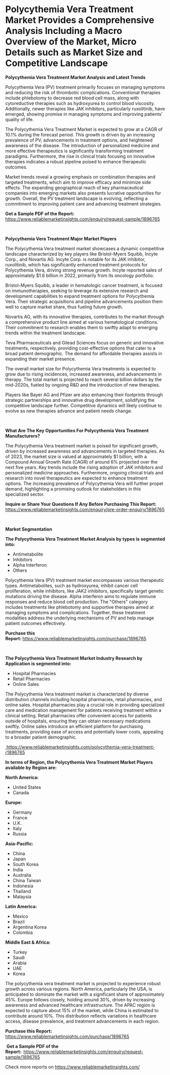 <p><h1>Polycythemia Vera Treatment Market Provides a Comprehensive Analysis Including a Macro Overview of the Market, Micro Details such as Market Size and Competitive Landscape</h1></p><p><strong>Polycythemia Vera Treatment Market Analysis and Latest Trends</strong></p>
<p><p>Polycythemia Vera (PV) treatment primarily focuses on managing symptoms and reducing the risk of thrombotic complications. Conventional therapies include phlebotomy to decrease red blood cell mass, along with cytoreductive therapies such as hydroxyurea to control blood viscosity. Additionally, newer therapies like JAK inhibitors, particularly ruxolitinib, have emerged, showing promise in managing symptoms and improving patients’ quality of life.</p><p>The Polycythemia Vera Treatment Market is expected to grow at a CAGR of 10.1% during the forecast period. This growth is driven by an increasing prevalence of PV, advancements in treatment options, and heightened awareness of the disease. The introduction of personalized medicine and more effective therapeutics is significantly transforming treatment paradigms. Furthermore, the rise in clinical trials focusing on innovative therapies indicates a robust pipeline poised to enhance therapeutic outcomes.</p><p>Market trends reveal a growing emphasis on combination therapies and targeted treatments, which aim to improve efficacy and minimize side effects. The expanding geographical reach of key pharmaceutical companies into emerging markets also presents lucrative opportunities for growth. Overall, the PV treatment landscape is evolving, reflecting a commitment to improving patient care and advancing treatment strategies.</p></p>
<p><strong>Get a Sample PDF of the Report:&nbsp;</strong> <a href="https://www.reliablemarketinsights.com/enquiry/request-sample/1896765?utm_campaign=3013&utm_medium=2&utm_source=Github&utm_content=ia&utm_term=08032025&utm_id=polycythemia-vera-treatment">https://www.reliablemarketinsights.com/enquiry/request-sample/1896765</a></p>
<p>&nbsp;</p>
<p><strong>Polycythemia Vera Treatment Major Market Players</strong></p>
<p><p>The Polycythemia Vera treatment market showcases a dynamic competitive landscape characterized by key players like Bristol-Myers Squibb, Incyte Corp., and Novartis AG. Incyte Corp. is notable for its JAK inhibitor, ruxolitinib, which has significantly enhanced treatment protocols for Polycythemia Vera, driving strong revenue growth. Incyte reported sales of approximately $1.6 billion in 2022, primarily from its oncology portfolio.</p><p>Bristol-Myers Squibb, a leader in hematologic cancer treatment, is focused on immunotherapies, seeking to leverage its extensive research and development capabilities to expand treatment options for Polycythemia Vera. Their strategic acquisitions and pipeline advancements position them well to capture market share, thus fueling future growth.</p><p>Novartis AG, with its innovative therapies, contributes to the market through a comprehensive product line aimed at various hematological conditions. Their commitment to research enables them to swiftly adapt to emerging trends within the treatment landscape.</p><p>Teva Pharmaceuticals and Gilead Sciences focus on generic and innovative treatments, respectively, providing cost-effective options that cater to a broad patient demographic. The demand for affordable therapies assists in expanding their market presence.</p><p>The overall market size for Polycythemia Vera treatments is expected to grow due to rising incidences, increased awareness, and advancements in therapy. The total market is projected to reach several billion dollars by the mid-2020s, fueled by ongoing R&D and the introduction of new therapies.</p><p>Players like Bayer AG and Pfizer are also enhancing their footprints through strategic partnerships and innovative drug development, solidifying the competitive landscape further. Competitive dynamics will likely continue to evolve as new therapies advance and patient needs change.</p></p>
<p>&nbsp;</p>
<p><strong>What Are The Key Opportunities For Polycythemia Vera Treatment Manufacturers?</strong></p>
<p><p>The Polycythemia Vera treatment market is poised for significant growth, driven by increased awareness and advancements in targeted therapies. As of 2023, the market size is valued at approximately $1 billion, with a Compound Annual Growth Rate (CAGR) of around 6% projected over the next five years. Key trends include the rising adoption of JAK inhibitors and personalized medicine approaches. Furthermore, ongoing clinical trials and research into novel therapeutics are expected to enhance treatment options. The increasing prevalence of Polycythemia Vera will further propel demand, highlighting a promising outlook for stakeholders in this specialized sector.</p></p>
<p><strong>Inquire or Share Your Questions If Any Before Purchasing This Report:</strong> <a href="https://www.reliablemarketinsights.com/enquiry/pre-order-enquiry/1896765?utm_campaign=3013&utm_medium=2&utm_source=Github&utm_content=ia&utm_term=08032025&utm_id=polycythemia-vera-treatment">https://www.reliablemarketinsights.com/enquiry/pre-order-enquiry/1896765</a></p>
<p>&nbsp;</p>
<p><strong>Market Segmentation</strong></p>
<p><strong>The Polycythemia Vera Treatment Market Analysis by types is segmented into:</strong></p>
<p><ul><li>Antimetabolite</li><li>Inhibitors</li><li>Alpha Interferon</li><li>Others</li></ul></p>
<p><p>Polycythemia Vera (PV) treatment market encompasses various therapeutic types. Antimetabolites, such as hydroxyurea, inhibit cancer cell proliferation, while inhibitors, like JAK2 inhibitors, specifically target genetic mutations driving the disease. Alpha interferon aims to regulate immune responses and reduce blood cell production. The "Others" category includes treatments like phlebotomy and supportive therapies aimed at managing symptoms and complications. Together, these treatment modalities address the underlying mechanisms of PV and help manage patient outcomes effectively.</p></p>
<p><strong>Purchase this Report:&nbsp;</strong><a href="https://www.reliablemarketinsights.com/purchase/1896765?utm_campaign=3013&utm_medium=2&utm_source=Github&utm_content=ia&utm_term=08032025&utm_id=polycythemia-vera-treatment">https://www.reliablemarketinsights.com/purchase/1896765</a></p>
<p>&nbsp;</p>
<p><strong>The Polycythemia Vera Treatment Market Industry Research by Application is segmented into:</strong></p>
<p><ul><li>Hospital Pharmacies</li><li>Retail Pharmacies</li><li>Online Sales</li></ul></p>
<p><p>The Polycythemia Vera treatment market is characterized by diverse distribution channels including hospital pharmacies, retail pharmacies, and online sales. Hospital pharmacies play a crucial role in providing specialized care and medication management for patients receiving treatment within a clinical setting. Retail pharmacies offer convenient access for patients outside of hospitals, ensuring they can obtain necessary medications swiftly. Online sales introduce an efficient platform for purchasing treatments, providing ease of access and potentially lower costs, appealing to a broader patient demographic.</p></p>
<p><a href="https://www.reliablemarketinsights.com/polycythemia-vera-treatment-r1896765?utm_campaign=3013&utm_medium=2&utm_source=Github&utm_content=ia&utm_term=08032025&utm_id=polycythemia-vera-treatment">&nbsp;https://www.reliablemarketinsights.com/polycythemia-vera-treatment-r1896765</a></p>
<p><strong>In terms of Region, the Polycythemia Vera Treatment Market Players available by Region are:</strong></p>
<p>
    <p> <strong> North America: </strong>
        <ul>
            <li>United States</li>
            <li>Canada</li>
        </ul>
        </p> 
    <p> <strong> Europe: </strong>
        <ul>
            <li>Germany</li>
            <li>France</li>
            <li>U.K.</li>
            <li>Italy</li>
            <li>Russia</li>
        </ul>
        </p> 
    <p> <strong> Asia-Pacific: </strong>
        <ul>
            <li>China</li>
            <li>Japan</li>
            <li>South Korea</li>
            <li>India</li>
            <li>Australia</li>
            <li>China Taiwan</li>
            <li>Indonesia</li>
            <li>Thailand</li>
            <li>Malaysia</li>
        </ul>
        </p> 
    <p> <strong> Latin America: </strong>
        <ul>
            <li>Mexico</li>
            <li>Brazil</li>
            <li>Argentina Korea</li>
            <li>Colombia</li>
        </ul>
        </p> 
    <p> <strong> Middle East & Africa: </strong>
        <ul>
            <li>Turkey</li>
            <li>Saudi</li>
            <li>Arabia</li>
            <li>UAE</li>
            <li>Korea</li>
        </ul>
    </p>
    </p>
<p><p>The polycythemia vera treatment market is projected to experience robust growth across various regions. North America, particularly the USA, is anticipated to dominate the market with a significant share of approximately 45%. Europe follows closely, holding around 30%, driven by increasing awareness and advanced healthcare infrastructure. The APAC region is expected to capture about 15% of the market, while China is estimated to contribute around 10%. This distribution reflects variations in healthcare access, disease prevalence, and treatment advancements in each region.</p></p>
<p><strong>Purchase this Report: </strong><a href="https://www.reliablemarketinsights.com/purchase/1896765?utm_campaign=3013&utm_medium=2&utm_source=Github&utm_content=ia&utm_term=08032025&utm_id=polycythemia-vera-treatment">https://www.reliablemarketinsights.com/purchase/1896765</a></p>
<p>&nbsp;<strong>Get a Sample PDF of the Report:&nbsp;&nbsp;</strong><a href="https://www.reliablemarketinsights.com/enquiry/request-sample/1896765?utm_campaign=3013&utm_medium=2&utm_source=Github&utm_content=ia&utm_term=08032025&utm_id=polycythemia-vera-treatment">https://www.reliablemarketinsights.com/enquiry/request-sample/1896765</a></p>
<p><strong></strong></p>
<p>Check more reports on <a href="https://www.reliablemarketinsights.com/?utm_campaign=3013&utm_medium=2&utm_source=Github&utm_content=ia&utm_term=08032025&utm_id=polycythemia-vera-treatment">https://www.reliablemarketinsights.com/</a></p>